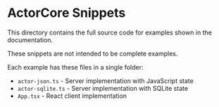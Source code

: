 # ActorCore Snippets

This directory contains the full source code for examples shown in the documentation.

These snippets are not intended to be complete examples.

Each example has these files in a single folder:
- `actor-json.ts` - Server implementation with JavaScript state
- `actor-sqlite.ts` - Server implementation with SQLite state
- `App.tsx` - React client implementation

